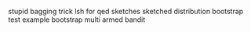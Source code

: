stupid bagging trick
lsh for qed
sketches
sketched distribution bootstrap test example
bootstrap multi armed bandit
